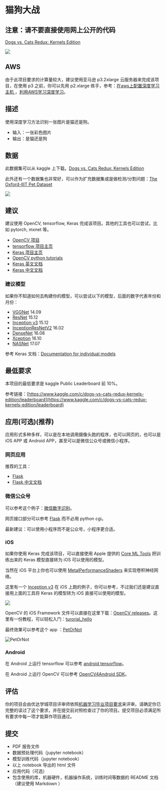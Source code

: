 # 猫狗大战

## 注意：请不要直接使用网上公开的代码

[Dogs vs. Cats Redux: Kernels Edition
](https://www.kaggle.com/c/dogs-vs-cats-redux-kernels-edition)

![](dogvscat.png)

## AWS

由于此项目要求的计算量较大，建议使用亚马逊 p3.2xlarge 云服务器来完成该项目，在使用 p3 之前，你可以先用 p2.xlarge 练手，参考：[在aws上配置深度学习主机 ](https://zhuanlan.zhihu.com/p/25066187)，[利用AWS学习深度学习](https://zhuanlan.zhihu.com/p/33176260)。

## 描述

使用深度学习方法识别一张图片是猫还是狗。

* 输入：一张彩色图片
* 输出：是猫还是狗

## 数据

此数据集可以从 kaggle 上下载。[Dogs vs. Cats Redux: Kernels Edition](https://www.kaggle.com/c/dogs-vs-cats-redux-kernels-edition/data)

此外还有一个数据集也非常好，可以作为扩充数据集或是做检测/分割问题：[The Oxford-IIIT Pet Dataset](http://www.robots.ox.ac.uk/~vgg/data/pets/)

![](pet_annotations.jpg)

## 建议

建议使用 OpenCV, tensorflow, Keras 完成该项目。其他的工具也可以尝试，比如 pytorch, mxnet 等。

* [OpenCV 项目](https://github.com/opencv/opencv)
* [tensorflow 项目主页](https://github.com/tensorflow/tensorflow)
* [Keras 项目主页](https://github.com/fchollet/keras)
* [OpenCV python tutorials](https://docs.opencv.org/master/d6/d00/tutorial_py_root.html)
* [Keras 英文文档](https://keras.io)
* [Keras 中文文档](https://keras.io/zh/)

### 建议模型

如果你不知道如何去构建你的模型，可以尝试以下的模型，后面的数字代表年份和月份：

* [VGGNet](https://arxiv.org/abs/1409.1556) 14.09
* [ResNet](https://arxiv.org/abs/1512.03385) 15.12
* [Inception v3](https://arxiv.org/abs/1512.00567) 15.12
* [InceptionResNetV2](https://arxiv.org/abs/1602.07261) 16.02
* [DenseNet](https://arxiv.org/abs/1608.06993) 16.08
* [Xception](https://arxiv.org/abs/1610.02357) 16.10
* [NASNet](https://arxiv.org/abs/1707.07012) 17.07

参考 Keras 文档：[Documentation for individual models](https://keras.io/applications/#documentation-for-individual-models)

## 最低要求

本项目的最低要求是 kaggle Public Leaderboard 前 10%。

参考链接：[https://www.kaggle.com/c/dogs-vs-cats-redux-kernels-edition/leaderboard](https://www.kaggle.com/c/dogs-vs-cats-redux-kernels-edition/leaderboard)

## 应用(可选)(推荐)

应用形式多种多样，可以是在本地调用摄像头跑的程序，也可以网页的，也可以是 iOS APP 或 Android APP，甚至可以是微信公众号或微信小程序。

### 网页应用

推荐的工具：

* [Flask](https://github.com/pallets/flask)
* [Flask 中文文档](http://docs.jinkan.org/docs/flask/)

### 微信公众号

可以参考这个例子：[微信数字识别](https://github.com/ypwhs/wechat_digit_recognition)。

网页接口部分可以参考 [Flask](https://github.com/pallets/flask) 而不必用 python cgi。

最新建议：可以使用小程序而不是公众号，小程序更合适。

### iOS

如果你使用 Keras 完成该项目，可以直接使用 Apple 提供的 [Core ML Tools](https://developer.apple.com/documentation/coreml/converting_trained_models_to_core_ml) 把训练出来的 Keras 模型直接转为 iOS 可以使用的模型。

当然在 iOS 平台上你也可以使用 [MetalPerformanceShaders](https://developer.apple.com/reference/metalperformanceshaders) 来实现卷积神经网络。

这里有一个 [Inception v3](https://github.com/shu223/iOS-10-Sampler/blob/master/iOS-10-Sampler/Samples/Inception3Net.swift) 在 iOS 上跑的例子，你可以参考，不过我们还是建议直接用上面的工具将 Keras 的模型转为 iOS 直接可以使用的模型。

![](https://raw.githubusercontent.com/shu223/iOS-10-Sampler/master/README_resources/imagerecog.gif)

OpenCV 的 iOS Framework 文件可以直接在这里下载：[OpenCV releases](https://github.com/opencv/opencv/releases)。这里有一份教程，可以轻松入门：[turorial_hello](https://docs.opencv.org/master/d7/d88/tutorial_hello.html)

最终效果可以参考这个 app ：[PetOrNot](https://itunes.apple.com/cn/app/petornot/id926645155)

![PetOrNot](PetOrNot.jpeg)

### Android

在 Android 上运行 tensorflow 可以参考 [android tensorflow](https://github.com/tensorflow/tensorflow/tree/master/tensorflow/examples/android)。

在 Android 上运行 OpenCV 可以参考 [OpenCV4Android SDK](http://docs.opencv.org/master/da/d2a/tutorial_O4A_SDK.html)。

## 评估

你的项目会由优达学城项目评审师依照[机器学习毕业项目要求](https://review.udacity.com/#!/rubrics/1785/view)来评审。请确定你已完整的读过了这个要求，并在提交前对照检查过了你的项目。提交项目必须满足所有要求中每一项才能算作项目通过。

## 提交

* PDF 报告文件
* 数据预处理代码（jupyter notebook）
* 模型训练代码（jupyter notebook）
* 以上 notebook 导出的 html 文件
* 应用代码（可选）
* 包含使用的库，机器硬件，机器操作系统，训练时间等数据的 README 文档（建议使用 Markdown ）
